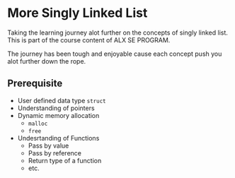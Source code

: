 # More Singly Linked List
Taking the learning journey alot further on the concepts of singly linked list. This is part of the course content of ALX SE PROGRAM.

The journey has been tough and enjoyable cause each concept push you alot further down the rope.
## Prerequisite
* User defined data type `struct`
* Understanding of pointers
* Dynamic memory allocation
	* `malloc`
	* `free`
* Undesrtanding of Functions
	* Pass by value
	* Pass by reference
	* Return type of a function
	* etc. 
